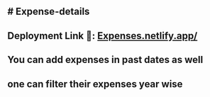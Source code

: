<h2># Expense-details</h2>
<h2> Deployment  Link 🎊: <a href="[https://neon-kitsune-b8de3a.netlify.app/](https://my-grocery-store.netlify.app/)">Expenses.netlify.app/</a></h2>
<h2>You can add expenses in past dates as well</h2>
<h2>one can filter their expenses year wise</h2>
